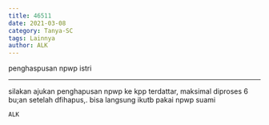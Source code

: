 ```yaml
---
title: 46511
date: 2021-03-08
category: Tanya-SC
tags: Lainnya
author: ALK
---
```


penghaspusan npwp istri

---

silakan ajukan penghapusan npwp ke kpp terdattar, maksimal diproses 6 bu;an setelah dfihapus,. bisa langsung ikutb pakai npwp suami

`ALK`
